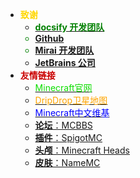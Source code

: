 * **<font color=gold>致谢</font>**
  * [**<font color=green>docsify 开发团队**](https://docsify.js.org/#/)
  * [**Github**](https://github.com/)
  * [**Mirai 开发团队**](https://github.com/mamoe/mirai)
  * [**JetBrains 公司</font>**](https://www.jetbrains.com/)
* **<font color=canyon>友情链接</font>**
  * [<font color=rede>Minecraft官网</font>](https://www.minecraft.net/zh-hans)
  * [<font color=orange>DripDrop卫星地图</font>](http://map.dripdropminecraft.pub/)
  * [<font color=blue>Minecraft中文维基</font>](https://minecraft.fandom.com/zh/wiki/Minecraft_Wiki)
  * [**论坛**：MCBBS](https://www.mcbbs.net/)
  * [**插件**：SpigotMC](https://www.spigotmc.org/) 
  * [**头颅**：Minecraft Heads](https://minecraft-heads.com/)
  * [**皮肤**：NameMC](https://namemc.com/)